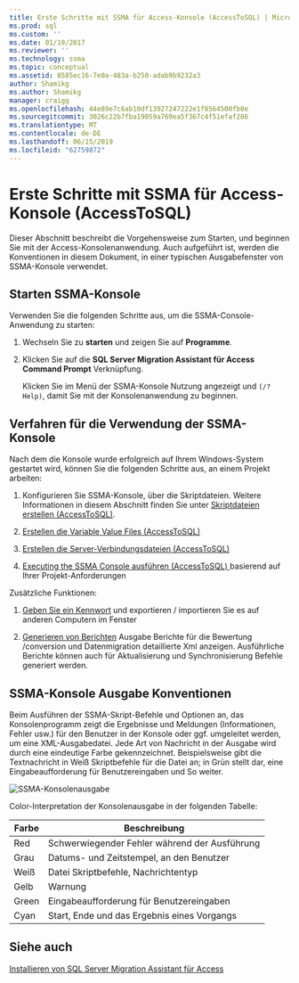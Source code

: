```yaml
---
title: Erste Schritte mit SSMA für Access-Konsole (AccessToSQL) | Microsoft-Dokumentation
ms.prod: sql
ms.custom: ''
ms.date: 01/19/2017
ms.reviewer: ''
ms.technology: ssma
ms.topic: conceptual
ms.assetid: 8585ec16-7e0a-483a-b250-adab9b9232a3
author: Shamikg
ms.author: Shamikg
manager: craigg
ms.openlocfilehash: 44e89e7c6ab10df13927247222e1f8564500fb8e
ms.sourcegitcommit: 3026c22b7fba19059a769ea5f367c4f51efaf286
ms.translationtype: MT
ms.contentlocale: de-DE
ms.lasthandoff: 06/15/2019
ms.locfileid: "62759872"
---
```

# <a name="getting-started-with-ssma-for-access-console-accesstosql"></a>Erste Schritte mit SSMA für Access-Konsole (AccessToSQL)
Dieser Abschnitt beschreibt die Vorgehensweise zum Starten, und beginnen Sie mit der Access-Konsolenanwendung. Auch aufgeführt ist, werden die Konventionen in diesem Dokument, in einer typischen Ausgabefenster von SSMA-Konsole verwendet.  
  
## <a name="launching-ssma-console"></a>Starten SSMA-Konsole  
Verwenden Sie die folgenden Schritte aus, um die SSMA-Console-Anwendung zu starten:  
  
1.  Wechseln Sie zu **starten** und zeigen Sie auf **Programme**.  
  
2.  Klicken Sie auf die **SQL Server Migration Assistant für Access Command Prompt** Verknüpfung.  
  
    Klicken Sie im Menü der SSMA-Konsole Nutzung angezeigt und `(/? Help)`, damit Sie mit der Konsolenanwendung zu beginnen.  
  
## <a name="procedure-for-using-the-ssma-console"></a>Verfahren für die Verwendung der SSMA-Konsole  
Nach dem die Konsole wurde erfolgreich auf Ihrem Windows-System gestartet wird, können Sie die folgenden Schritte aus, an einem Projekt arbeiten:  
  
1.  Konfigurieren Sie SSMA-Konsole, über die Skriptdateien. Weitere Informationen in diesem Abschnitt finden Sie unter [Skriptdateien erstellen &#40;AccessToSQL&#41;](../../ssma/access/creating-script-files-accesstosql.md).  
  
2.  [Erstellen die Variable Value Files &#40;AccessToSQL&#41;](../../ssma/access/creating-variable-value-files-accesstosql.md)  
  
3.  [Erstellen die Server-Verbindungsdateien &#40;AccessToSQL&#41;](../../ssma/access/creating-the-server-connection-files-accesstosql.md)  
  
4.  [Executing the SSMA Console ausführen &#40;AccessToSQL&#41; ](../../ssma/access/executing-the-ssma-console-accesstosql.md) basierend auf Ihrer Projekt-Anforderungen  
  
Zusätzliche Funktionen:  
  
1.  [Geben Sie ein Kennwort](managing-passwords-accesstosql.md) und exportieren / importieren Sie es auf anderen Computern im Fenster  
  
2.  [Generieren von Berichten](generating-reports-accesstosql.md) Ausgabe Berichte für die Bewertung /conversion und Datenmigration detaillierte Xml anzeigen. Ausführliche Berichte können auch für Aktualisierung und Synchronisierung Befehle generiert werden.  
  
## <a name="ssma-console-output-conventions"></a>SSMA-Konsole Ausgabe Konventionen  
Beim Ausführen der SSMA-Skript-Befehle und Optionen an, das Konsolenprogramm zeigt die Ergebnisse und Meldungen (Informationen, Fehler usw.) für den Benutzer in der Konsole oder ggf. umgeleitet werden, um eine XML-Ausgabedatei. Jede Art von Nachricht in der Ausgabe wird durch eine eindeutige Farbe gekennzeichnet. Beispielsweise gibt die Textnachricht in Weiß Skriptbefehle für die Datei an; in Grün stellt dar, eine Eingabeaufforderung für Benutzereingaben und So weiter.  
  
![SSMA-Konsolenausgabe](../../ssma/access/media/ssmaconsoleoutput.jpg "SSMA-Konsolenausgabe")  
  
Color-Interpretation der Konsolenausgabe in der folgenden Tabelle:  
  
|Farbe|Beschreibung|  
|---------|---------------|  
|Red|Schwerwiegender Fehler während der Ausführung|  
|Grau|Datums- und Zeitstempel, an den Benutzer|  
|Weiß|Datei Skriptbefehle, Nachrichtentyp|  
|Gelb|Warnung|  
|Green|Eingabeaufforderung für Benutzereingaben|  
|Cyan|Start, Ende und das Ergebnis eines Vorgangs|  
  
## <a name="see-also"></a>Siehe auch  
[Installieren von SQL Server Migration Assistant für Access](installing-sql-server-migration-assistant-for-access-accesstosql.md)  
  
